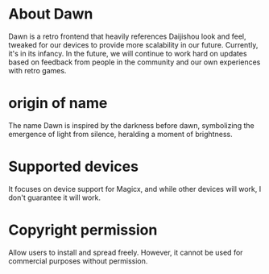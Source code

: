 # About Dawn

Dawn is a retro frontend that heavily references Daijishou look and feel, tweaked for our devices to provide more scalability in our future. Currently, it\'s in its infancy. In the future, we will continue to work hard on updates based on feedback from people in the community and our own experiences with retro games.

# origin of name

The name Dawn is inspired by the darkness before dawn, symbolizing the emergence of light from silence, heralding a moment of brightness.

# Supported devices

It focuses on device support for Magicx, and while other devices will work, I don't guarantee it will work.

# Copyright permission

Allow users to install and spread freely.
However, it cannot be used for commercial purposes without permission.
